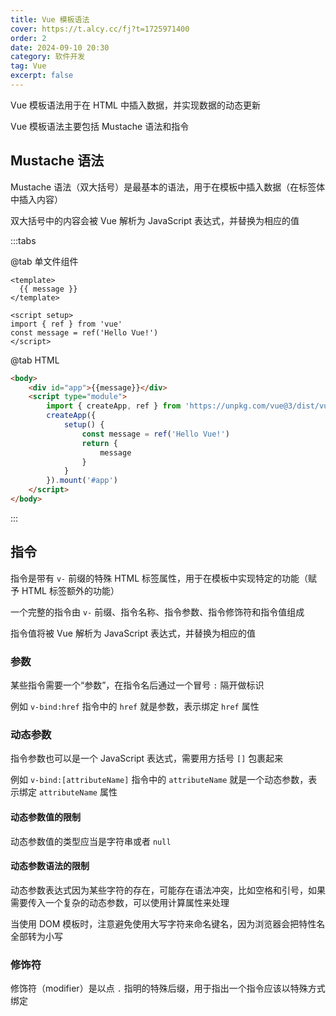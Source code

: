 ```yaml
---
title: Vue 模板语法
cover: https://t.alcy.cc/fj?t=1725971400
order: 2
date: 2024-09-10 20:30
category: 软件开发
tag: Vue
excerpt: false
---
```

Vue 模板语法用于在 HTML 中插入数据，并实现数据的动态更新

Vue 模板语法主要包括 Mustache 语法和指令

## Mustache 语法

Mustache 语法（双大括号）是最基本的语法，用于在模板中插入数据（在标签体中插入内容）

双大括号中的内容会被 Vue 解析为 JavaScript 表达式，并替换为相应的值

:::tabs

@tab 单文件组件

```vue
<template>
  {{ message }}
</template>

<script setup>
import { ref } from 'vue'
const message = ref('Hello Vue!')
</script>
```

@tab HTML

```html
<body>
    <div id="app">{{message}}</div>
    <script type="module">
        import { createApp, ref } from 'https://unpkg.com/vue@3/dist/vue.esm-browser.js'
        createApp({
            setup() {
                const message = ref('Hello Vue!')
                return {
                    message
                }
            }
        }).mount('#app')
    </script>
</body>
```

:::

## 指令

指令是带有 `v-` 前缀的特殊 HTML 标签属性，用于在模板中实现特定的功能（赋予 HTML 标签额外的功能）

一个完整的指令由 `v-` 前缀、指令名称、指令参数、指令修饰符和指令值组成

指令值将被 Vue 解析为 JavaScript 表达式，并替换为相应的值

### 参数

某些指令需要一个“参数”，在指令名后通过一个冒号 `:` 隔开做标识

例如 `v-bind:href` 指令中的 `href` 就是参数，表示绑定 `href` 属性

### 动态参数

指令参数也可以是一个 JavaScript 表达式，需要用方括号 `[]` 包裹起来

例如 `v-bind:[attributeName]` 指令中的 `attributeName` 就是一个动态参数，表示绑定 `attributeName` 属性

#### 动态参数值的限制

动态参数值的类型应当是字符串或者 `null`

#### 动态参数语法的限制

动态参数表达式因为某些字符的存在，可能存在语法冲突，比如空格和引号，如果需要传入一个复杂的动态参数，可以使用计算属性来处理

当使用 DOM 模板时，注意避免使用大写字符来命名键名，因为浏览器会把特性名全部转为小写

### 修饰符

修饰符（modifier）是以点 `.` 指明的特殊后缀，用于指出一个指令应该以特殊方式绑定